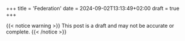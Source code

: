 +++
title = 'Federation'
date = 2024-09-02T13:13:49+02:00
draft = true
+++

{{< notice warning >}}
    This post is a draft and may not be accurate or complete.
{{< /notice >}}
